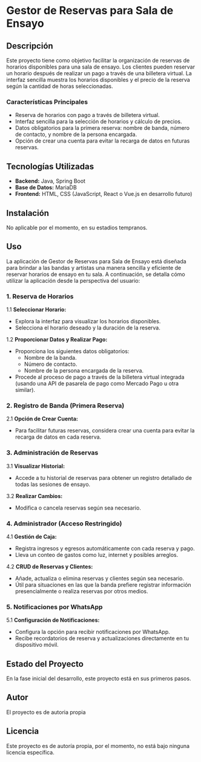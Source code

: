 # Gestor de Reservas para Sala de Ensayo

## Descripción

Este proyecto tiene como objetivo facilitar la organización de reservas de horarios disponibles para una sala de ensayo. Los clientes pueden reservar un horario después de realizar un pago a través de una billetera virtual. La interfaz sencilla muestra los horarios disponibles y el precio de la reserva según la cantidad de horas seleccionadas.

### Características Principales

- Reserva de horarios con pago a través de billetera virtual.
- Interfaz sencilla para la selección de horarios y cálculo de precios.
- Datos obligatorios para la primera reserva: nombre de banda, número de contacto, y nombre de la persona encargada.
- Opción de crear una cuenta para evitar la recarga de datos en futuras reservas.

## Tecnologías Utilizadas

- **Backend:** Java, Spring Boot
- **Base de Datos:** MariaDB
- **Frontend:** HTML, CSS (JavaScript, React o Vue.js en desarrollo futuro)

## Instalación

No aplicable por el momento, en su estadios tempranos.

## Uso

La aplicación de Gestor de Reservas para Sala de Ensayo está diseñada para brindar a las bandas y artistas una manera sencilla y eficiente de reservar horarios de ensayo en tu sala. A continuación, se detalla cómo utilizar la aplicación desde la perspectiva del usuario:

### 1. Reserva de Horarios

1.1 **Seleccionar Horario:**
   - Explora la interfaz para visualizar los horarios disponibles.
   - Selecciona el horario deseado y la duración de la reserva.

1.2 **Proporcionar Datos y Realizar Pago:**
   - Proporciona los siguientes datos obligatorios:
      - Nombre de la banda.
      - Número de contacto.
      - Nombre de la persona encargada de la reserva.
   - Procede al proceso de pago a través de la billetera virtual integrada (usando una API de pasarela de pago como Mercado Pago u otra similar).

### 2. Registro de Banda (Primera Reserva)

2.1 **Opción de Crear Cuenta:**
   - Para facilitar futuras reservas, considera crear una cuenta para evitar la recarga de datos en cada reserva.

### 3. Administración de Reservas

3.1 **Visualizar Historial:**
   - Accede a tu historial de reservas para obtener un registro detallado de todas las sesiones de ensayo.

3.2 **Realizar Cambios:**
   - Modifica o cancela reservas según sea necesario.

### 4. Administrador (Acceso Restringido)

4.1 **Gestión de Caja:**
   - Registra ingresos y egresos automáticamente con cada reserva y pago.
   - Lleva un conteo de gastos como luz, internet y posibles arreglos.

4.2 **CRUD de Reservas y Clientes:**
   - Añade, actualiza o elimina reservas y clientes según sea necesario.
   - Útil para situaciones en las que la banda prefiere registrar información presencialmente o realiza reservas por otros medios.

### 5. Notificaciones por WhatsApp

5.1 **Configuración de Notificaciones:**
   - Configura la opción para recibir notificaciones por WhatsApp.
   - Recibe recordatorios de reserva y actualizaciones directamente en tu dispositivo móvil.

## Estado del Proyecto

En la fase inicial del desarrollo, este proyecto está en sus primeros pasos.

## Autor

El proyecto es de autoria propia

## Licencia

Este proyecto es de autoría propia, por el momento, no está bajo ninguna licencia específica.



